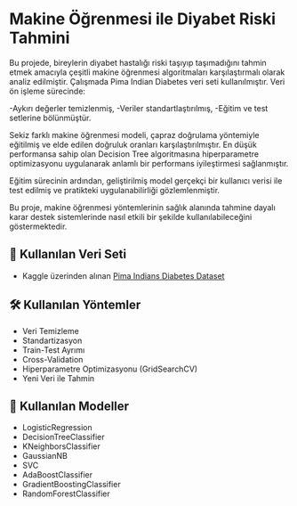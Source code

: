 # Makine Öğrenmesi ile Diyabet Riski Tahmini

Bu projede, bireylerin diyabet hastalığı riski taşıyıp taşımadığını tahmin etmek amacıyla çeşitli makine öğrenmesi algoritmaları karşılaştırmalı olarak analiz edilmiştir.
Çalışmada Pima Indian Diabetes veri seti kullanılmıştır. Veri ön işleme sürecinde:

-Aykırı değerler temizlenmiş,
-Veriler standartlaştırılmış,
-Eğitim ve test setlerine bölünmüştür.

Sekiz farklı makine öğrenmesi modeli, çapraz doğrulama yöntemiyle eğitilmiş ve elde edilen doğruluk oranları karşılaştırılmıştır. En düşük performansa sahip olan Decision Tree algoritmasına hiperparametre optimizasyonu uygulanarak anlamlı bir performans iyileştirmesi sağlanmıştır.

Eğitim sürecinin ardından, geliştirilmiş model gerçekçi bir kullanıcı verisi ile test edilmiş ve pratikteki uygulanabilirliği gözlemlenmiştir.

Bu proje, makine öğrenmesi yöntemlerinin sağlık alanında tahmine dayalı karar destek sistemlerinde nasıl etkili bir şekilde kullanılabileceğini göstermektedir.

## 📂 Kullanılan Veri Seti
- Kaggle üzerinden alınan [Pima Indians Diabetes Dataset](https://www.kaggle.com/datasets/uciml/pima-indians-diabetes-database)

## 🛠️ Kullanılan Yöntemler
- Veri Temizleme
- Standartizasyon
- Train-Test Ayrımı
- Cross-Validation
- Hiperparametre Optimizasyonu (GridSearchCV)
- Yeni Veri ile Tahmin

## 🤖 Kullanılan Modeller
- LogisticRegression 
- DecisionTreeClassifier 
- KNeighborsClassifier
- GaussianNB
- SVC
- AdaBoostClassifier
- GradientBoostingClassifier
- RandomForestClassifier



